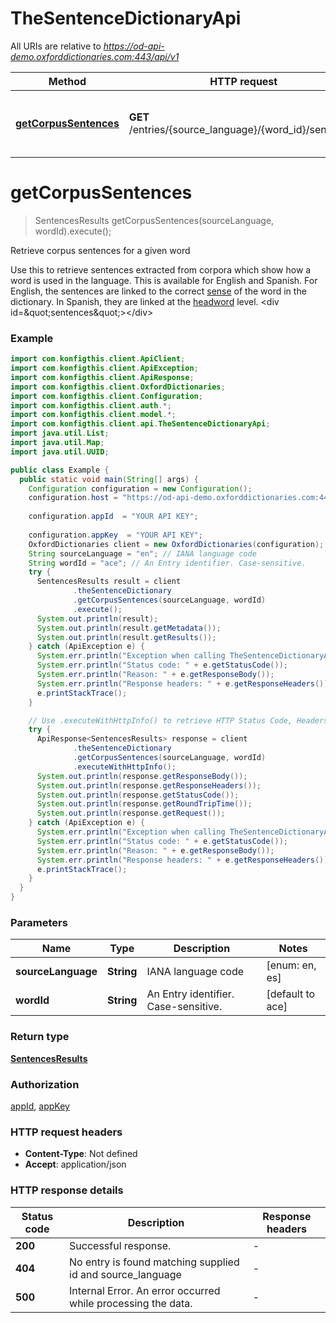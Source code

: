 # TheSentenceDictionaryApi

All URIs are relative to *https://od-api-demo.oxforddictionaries.com:443/api/v1*

| Method | HTTP request | Description |
|------------- | ------------- | -------------|
| [**getCorpusSentences**](TheSentenceDictionaryApi.md#getCorpusSentences) | **GET** /entries/{source_language}/{word_id}/sentences | Retrieve corpus sentences for a given word |


<a name="getCorpusSentences"></a>
# **getCorpusSentences**
> SentencesResults getCorpusSentences(sourceLanguage, wordId).execute();

Retrieve corpus sentences for a given word

 Use this to retrieve sentences extracted from  corpora which show how a word is used in the language. This is available for English and Spanish. For English, the sentences are linked to the correct [sense](documentation/glossary?term&#x3D;sense) of the word in the dictionary. In Spanish, they are linked at the [headword](documentation/glossary?term&#x3D;headword) level.   &lt;div id&#x3D;\&quot;sentences\&quot;&gt;&lt;/div&gt; 

### Example
```java
import com.konfigthis.client.ApiClient;
import com.konfigthis.client.ApiException;
import com.konfigthis.client.ApiResponse;
import com.konfigthis.client.OxfordDictionaries;
import com.konfigthis.client.Configuration;
import com.konfigthis.client.auth.*;
import com.konfigthis.client.model.*;
import com.konfigthis.client.api.TheSentenceDictionaryApi;
import java.util.List;
import java.util.Map;
import java.util.UUID;

public class Example {
  public static void main(String[] args) {
    Configuration configuration = new Configuration();
    configuration.host = "https://od-api-demo.oxforddictionaries.com:443/api/v1";
    
    configuration.appId  = "YOUR API KEY";
    
    configuration.appKey  = "YOUR API KEY";
    OxfordDictionaries client = new OxfordDictionaries(configuration);
    String sourceLanguage = "en"; // IANA language code
    String wordId = "ace"; // An Entry identifier. Case-sensitive.
    try {
      SentencesResults result = client
              .theSentenceDictionary
              .getCorpusSentences(sourceLanguage, wordId)
              .execute();
      System.out.println(result);
      System.out.println(result.getMetadata());
      System.out.println(result.getResults());
    } catch (ApiException e) {
      System.err.println("Exception when calling TheSentenceDictionaryApi#getCorpusSentences");
      System.err.println("Status code: " + e.getStatusCode());
      System.err.println("Reason: " + e.getResponseBody());
      System.err.println("Response headers: " + e.getResponseHeaders());
      e.printStackTrace();
    }

    // Use .executeWithHttpInfo() to retrieve HTTP Status Code, Headers and Request
    try {
      ApiResponse<SentencesResults> response = client
              .theSentenceDictionary
              .getCorpusSentences(sourceLanguage, wordId)
              .executeWithHttpInfo();
      System.out.println(response.getResponseBody());
      System.out.println(response.getResponseHeaders());
      System.out.println(response.getStatusCode());
      System.out.println(response.getRoundTripTime());
      System.out.println(response.getRequest());
    } catch (ApiException e) {
      System.err.println("Exception when calling TheSentenceDictionaryApi#getCorpusSentences");
      System.err.println("Status code: " + e.getStatusCode());
      System.err.println("Reason: " + e.getResponseBody());
      System.err.println("Response headers: " + e.getResponseHeaders());
      e.printStackTrace();
    }
  }
}

```

### Parameters

| Name | Type | Description  | Notes |
|------------- | ------------- | ------------- | -------------|
| **sourceLanguage** | **String**| IANA language code | [enum: en, es] |
| **wordId** | **String**| An Entry identifier. Case-sensitive. | [default to ace] |

### Return type

[**SentencesResults**](SentencesResults.md)

### Authorization

[appId](../README.md#appId), [appKey](../README.md#appKey)

### HTTP request headers

 - **Content-Type**: Not defined
 - **Accept**: application/json

### HTTP response details
| Status code | Description | Response headers |
|-------------|-------------|------------------|
| **200** | Successful response. |  -  |
| **404** | No entry is found matching supplied id and source_language  |  -  |
| **500** | Internal Error. An error occurred while processing the data.  |  -  |

